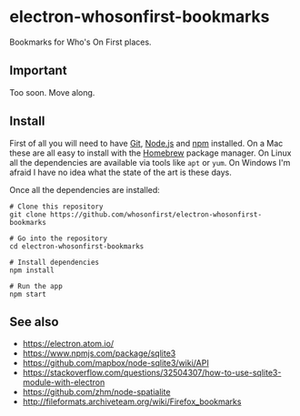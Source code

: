 # electron-whosonfirst-bookmarks

Bookmarks for Who's On First places.

## Important

Too soon. Move along.

## Install

First of all you will need to have [Git](https://git-scm.com/), [Node.js](https://nodejs.org/) and [npm](https://www.npmjs.com/) installed. On a Mac these are all easy to install with the [Homebrew](https://brew.sh/) package manager. On Linux all the dependencies are available via tools like `apt` or `yum`. On Windows I'm afraid I have no idea what the state of the art is these days.

Once all the dependencies are installed:

```
# Clone this repository
git clone https://github.com/whosonfirst/electron-whosonfirst-bookmarks

# Go into the repository
cd electron-whosonfirst-bookmarks

# Install dependencies
npm install

# Run the app
npm start
```

## See also

* https://electron.atom.io/
* https://www.npmjs.com/package/sqlite3
* https://github.com/mapbox/node-sqlite3/wiki/API
* https://stackoverflow.com/questions/32504307/how-to-use-sqlite3-module-with-electron
* https://github.com/zhm/node-spatialite
* http://fileformats.archiveteam.org/wiki/Firefox_bookmarks

